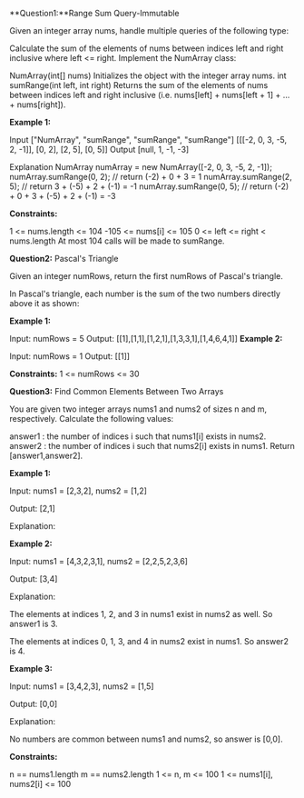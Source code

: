 **Question1:**Range Sum Query-Immutable

Given an integer array nums, handle multiple queries of the following type:

Calculate the sum of the elements of nums between indices left and right inclusive where left <= right.
Implement the NumArray class:

NumArray(int[] nums) Initializes the object with the integer array nums.
int sumRange(int left, int right) Returns the sum of the elements of nums between indices left and right inclusive (i.e. nums[left] + nums[left + 1] + ... + nums[right]).
 

**Example 1:**

Input
["NumArray", "sumRange", "sumRange", "sumRange"]
[[[-2, 0, 3, -5, 2, -1]], [0, 2], [2, 5], [0, 5]]
Output
[null, 1, -1, -3]

Explanation
NumArray numArray = new NumArray([-2, 0, 3, -5, 2, -1]);
numArray.sumRange(0, 2); // return (-2) + 0 + 3 = 1
numArray.sumRange(2, 5); // return 3 + (-5) + 2 + (-1) = -1
numArray.sumRange(0, 5); // return (-2) + 0 + 3 + (-5) + 2 + (-1) = -3
 

**Constraints:**

1 <= nums.length <= 104
-105 <= nums[i] <= 105
0 <= left <= right < nums.length
At most 104 calls will be made to sumRange.



**Question2:** Pascal's Triangle

Given an integer numRows, return the first numRows of Pascal's triangle.

In Pascal's triangle, each number is the sum of the two numbers directly above it as shown:

**Example 1:**

Input: numRows = 5
Output: [[1],[1,1],[1,2,1],[1,3,3,1],[1,4,6,4,1]]
**Example 2:**

Input: numRows = 1
Output: [[1]]
 

**Constraints:**
1 <= numRows <= 30


**Question3:** Find Common Elements Between Two Arrays

You are given two integer arrays nums1 and nums2 of sizes n and m, respectively. Calculate the following values:

answer1 : the number of indices i such that nums1[i] exists in nums2.
answer2 : the number of indices i such that nums2[i] exists in nums1.
Return [answer1,answer2].

**Example 1:**

Input: nums1 = [2,3,2], nums2 = [1,2]

Output: [2,1]

Explanation:

**Example 2:**

Input: nums1 = [4,3,2,3,1], nums2 = [2,2,5,2,3,6]

Output: [3,4]

Explanation:

The elements at indices 1, 2, and 3 in nums1 exist in nums2 as well. So answer1 is 3.

The elements at indices 0, 1, 3, and 4 in nums2 exist in nums1. So answer2 is 4.

**Example 3:**

Input: nums1 = [3,4,2,3], nums2 = [1,5]

Output: [0,0]

Explanation:

No numbers are common between nums1 and nums2, so answer is [0,0].



**Constraints:**

n == nums1.length
m == nums2.length
1 <= n, m <= 100
1 <= nums1[i], nums2[i] <= 100
